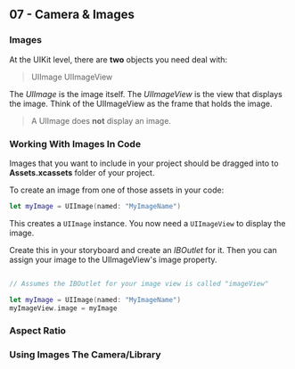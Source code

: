 ## 07 - Camera & Images

### Images

At the UIKit level, there are **two** objects you need deal with: 

>UIImage
>UIImageView

The *UIImage* is the image itself. The *UIImageView* is the view that displays the image. Think of the UIImageView as the frame that holds the image. 

>A UIImage does **not** display an image.

### Working With Images In Code 

Images that you want to include in your project should be dragged into to **Assets.xcassets** folder of your project. 

To create an image from one of those assets in your code:

```swift 
let myImage = UIImage(named: "MyImageName")
```

This creates a `UIImage` instance. You now need a `UIImageView` to display the image. 

Create this in your storyboard and create an *IBOutlet* for it. Then you can assign your image to the UIImageView's image property. 

```swift

// Assumes the IBOutlet for your image view is called "imageView"

let myImage = UIImage(named: "MyImageName")
myImageView.image = myImage

```

### Aspect Ratio




### Using Images The Camera/Library

